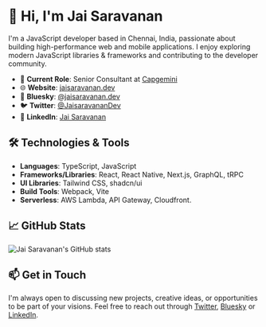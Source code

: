 # 👋 Hi, I'm Jai Saravanan

I'm a JavaScript developer based in Chennai, India, passionate about building high-performance web and mobile applications. I enjoy exploring modern JavaScript libraries & frameworks and contributing to the developer community.

- 🔭 **Current Role**: Senior Consultant at [Capgemini](https://www.capgemini.com/)
- 🌐 **Website**: [jaisaravanan.dev](https://jaisaravanan.dev/)
- 🦋 **Bluesky**: [@jaisaravanan.dev](https://bsky.app/profile/jaisaravanan.dev)
- 🐦 **Twitter**: [@JaisaravananDev](https://x.com/JaisaravananDev)
- 💼 **LinkedIn**: [Jai Saravanan](https://www.linkedin.com/in/jaisaravanan-dev/)

## 🛠️ Technologies & Tools

- **Languages**: TypeScript, JavaScript
- **Frameworks/Libraries**: React, React Native, Next.js, GraphQL, tRPC
- **UI Libraries**: Tailwind CSS, shadcn/ui
- **Build Tools**: Webpack, Vite
- **Serverless**: AWS Lambda, API Gateway, Cloudfront.

## 📈 GitHub Stats

![Jai Saravanan's GitHub stats](https://github-readme-stats.vercel.app/api?username=jaisaravanan-dev&show_icons=true&theme=radical)

## 📫 Get in Touch

I'm always open to discussing new projects, creative ideas, or opportunities to be part of your visions. Feel free to reach out through [Twitter](https://x.com/JaisaravananDev), [Bluesky](https://bsky.app/profile/jaisaravanan.com) or [LinkedIn](https://www.linkedin.com/in/jaisaravanan-dev/).

